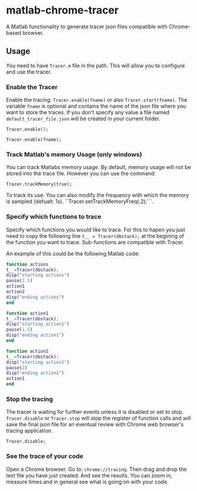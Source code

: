 # matlab-chrome-tracer
A Matlab functionality to generate tracer json files compatible with Chrome-based browser.

## Usage

You need to have ```Tracer.m``` file in the path. This will allow you to configure and use the tracer.

### Enable the Tracer
Enable the tracing: ```Tracer.enable(fname)``` or also ```Tracer.start(fname)```. The variable ```fname``` is optional and contains the name of the json file where you want to store the traces. If you don't specify any value a file named ```default_tracer_file.json``` will be created in your current folder. 

```
Tracer.enable();
```
```
Tracer.enable(fname);
```
### Track Matlab's memory Usage (only windows)
You can track Matlabs memory usage. By default, memory usage will not be stored into the trace file. However you can use the command: 
```
Tracer.trackMemory(true);
```
To track its use. 
You can also modify the frequency with which the memory is sampled (defualt: 1s). ``Tracer.setTrackMemoryFreq(.2);```.

### Specify which functions to trace
Specify which functions you would like to trace. For this to hapen you just need to copy the following line ```t__ = Tracer(dbstack);``` at the begining of the function you want to trace. Sub-functions are compatible with Tracer.

An example of this could be the following Matlab code: 

```matlab
function actions
t__=Tracer(dbstack);
disp("starting actions")
pause(2.5)
action1
action2
disp("ending actions")
end

function action1
t__=Tracer(dbstack);
disp("starting action1")
pause(1.5)
disp("ending action1")
end

function action2
t__=Tracer(dbstack);
disp("starting action2")
pause(2)
disp("ending action2")
action1
end
```
### Stop the tracing
The tracer is waiting for further events unless it is disabled or set to stop. ```Tracer.disable``` or ```Tracer.stop``` will stop the register of function calls and will save the final json file for an eventual review with Chrome web browser's tracing application.
```
Tracer.disable;
```

### See the trace of your code
Open a Chrome browser. Go to: ```chrome://tracing```. Then drag and drop the text file you have just created. And see the results. You can zoom in, measure times and in general see what is going on with your code. 


